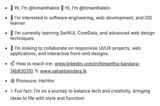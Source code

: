 - 👋 Hi, I’m @himanthaleio
👋 Hi, I’m @himanthaleio

- 👀 I’m interested in software engineering, web development, and iOS learner.
- 🌱 I’m currently learning SwiftUI, CoreData, and advanced web design techniques.
- 💞️ I’m looking to collaborate on responsive UI/UX projects, web applications, and interactive front-end designs.
- 📫 How to reach me: www.linkedin.com/in/himantha-bandara-14b830310 % www.sahanbandara.lk
- 😄 Pronouns: He/Him
- ⚡ Fun fact: I’m on a journey to balance tech and creativity, bringing ideas to life with style and function!

<!---
himanthaleio/himanthaleio is a ✨ special ✨ repository because its `README.md` (this file) appears on your GitHub profile.
You can click the Preview link to take a look at your changes.
--->

